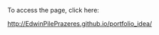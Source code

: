 To access the page, click here:

<a href='http://EdwinPilePrazeres.github.io/portfolio_idea/ '>http://EdwinPilePrazeres.github.io/portfolio_idea/ </a>

   